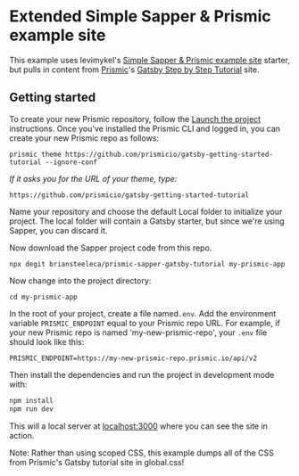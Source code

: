 # Extended Simple Sapper & Prismic example site

This example uses levimykel's [Simple Sapper & Prismic example site](https://github.com/levimykel/prismic-sapper-example) starter, but pulls in content from [Prismic](https://prismic.io)'s [Gatsby Step by Step Tutorial](https://prismic.io/docs/technologies/tutorial-gatsby) site.

## Getting started

To create your new Prismic repository, follow the [Launch the project](https://prismic.io/docs/technologies/tutorial-1-launch-project-gatsby) instructions. Once you've installed the Prismic CLI and logged in, you can create your new Prismic repo as follows:

```
prismic theme https://github.com/prismicio/gatsby-getting-started-tutorial --ignore-conf
```

_If it asks you for the URL of your theme, type:_

```
https://github.com/prismicio/gatsby-getting-started-tutorial
```

Name your repository and choose the default Local folder to initialize your project. The local folder will contain a Gatsby starter, but since we're using Sapper, you can discard it.

Now download the Sapper project code from this repo.

```
npx degit briansteeleca/prismic-sapper-gatsby-tutorial my-prismic-app
```

Now change into the project directory:

```
cd my-prismic-app
```

In the root of your project, create a file named`.env`. Add the environment variable `PRISMIC_ENDPOINT` equal to your Prismic repo URL. For example, if your new Prismic repo is named 'my-new-prismic-repo', your `.env` file should look like this:

```
PRISMIC_ENDPOINT=https://my-new-prismic-repo.prismic.io/api/v2
```

Then install the dependencies and run the project in development mode with:

```bash
npm install
npm run dev
```

This will a local server at [localhost:3000](http://localhost:3000) where you can see the site in action.

Note: Rather than using scoped CSS, this example dumps all of the CSS from Prismic's Gatsby tutorial site in global.css!
